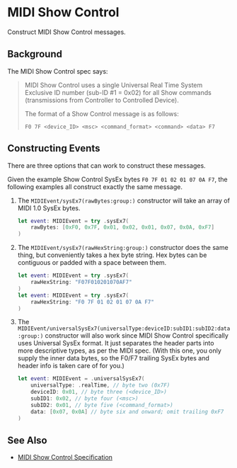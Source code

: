# MIDI Show Control

Construct MIDI Show Control messages.

## Background

The MIDI Show Control spec says:

> MIDI Show Control uses a single Universal Real Time System Exclusive ID number (sub-ID #1 = 0x02) for all Show commands (transmissions from Controller to Controlled Device).
>
> The format of a Show Control message is as follows:
>
> `F0 7F <device_ID> <msc> <command_format> <command> <data> F7`

## Constructing Events

There are three options that can work to construct these messages.

Given the example Show Control SysEx bytes `F0 7F 01 02 01 07 0A F7`, the following examples all construct exactly the same message.

1. The ``MIDIEvent/sysEx7(rawBytes:group:)`` constructor will take an array of MIDI 1.0 SysEx bytes.
   
   ```swift
   let event: MIDIEvent = try .sysEx7(
       rawBytes: [0xF0, 0x7F, 0x01, 0x02, 0x01, 0x07, 0x0A, 0xF7]
   )
   ```

2. The ``MIDIEvent/sysEx7(rawHexString:group:)`` constructor does the same thing, but conveniently takes a hex byte string. Hex bytes can be contiguous or padded with a space between them.
   
   ```swift
   let event: MIDIEvent = try .sysEx7(
       rawHexString: "F07F010201070AF7"
   )
   let event: MIDIEvent = try .sysEx7(
       rawHexString: "F0 7F 01 02 01 07 0A F7"
   )
   ```

3. The ``MIDIEvent/universalSysEx7(universalType:deviceID:subID1:subID2:data:group:)`` constructor will also work since MIDI Show Control specifically uses Universal SysEx format. It just separates the header parts into more descriptive types, as per the MIDI spec. (With this one, you only supply the inner data bytes, so the F0/F7 trailing SysEx bytes and header info is taken care of for you.)
   
   ```swift
   let event: MIDIEvent = .universalSysEx7(
       universalType: .realTime, // byte two (0x7F)
       deviceID: 0x01, // byte three (<device_ID>)
       subID1: 0x02, // byte four (<msc>)
       subID2: 0x01, // byte five (<command_format>)
       data: [0x07, 0x0A] // byte six and onward; omit trailing 0xF7
   )
   ```

## See Also

- [MIDI Show Control Specification](https://www.midi.org/specifications/midi1-specifications/midi-show-control-2)
